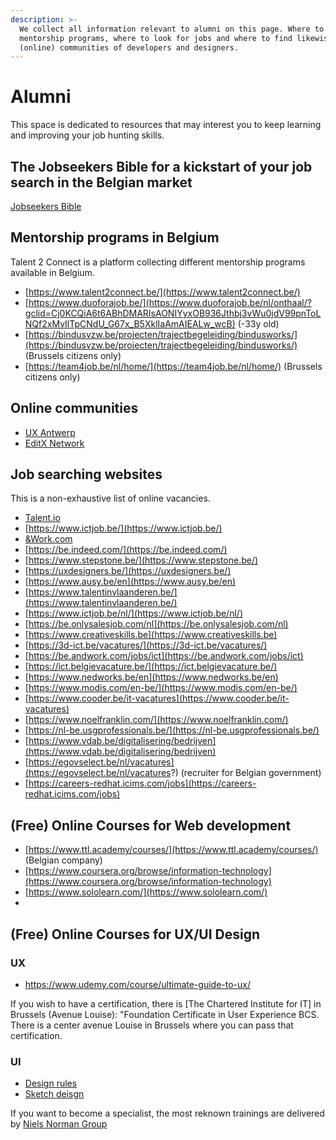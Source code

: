 ```yaml
---
description: >-
  We collect all information relevant to alumni on this page. Where to find
  mentorship programs, where to look for jobs and where to find likewise
  (online) communities of developers and designers.
---
```


# Alumni

This space is dedicated to resources that may interest you to keep learning and improving your job hunting skills.

## The Jobseekers Bible for a kickstart of your job search in the Belgian market

[Jobseekers Bible](https://github.com/HackYourFutureBelgium/home/blob/master/alumni/Job%20Seekers%20Bible.pdf)

## Mentorship programs in Belgium

Talent 2 Connect is a platform collecting different mentorship programs available in Belgium.

* [https://www.talent2connect.be/](https://www.talent2connect.be/)
* [https://www.duoforajob.be/](https://www.duoforajob.be/nl/onthaal/?gclid=Cj0KCQiA6t6ABhDMARIsAONIYyxOB936Jthbj3vWu0jdV99pnToLNQf2xMvIlTpCNdU_G67x_B5XklIaAmAIEALw_wcB) \(-33y old\)
* [https://bindusvzw.be/projecten/trajectbegeleiding/bindusworks/](https://bindusvzw.be/projecten/trajectbegeleiding/bindusworks/) \(Brussels citizens only\)
* [https://team4job.be/nl/home/](https://team4job.be/nl/home/) \(Brussels citizens only\)

## Online communities

* [UX Antwerp](https://www.uxantwerp.be/)
* [EditX Network](http://editx.eu/en/it-network/people)

## Job searching websites

This is a non-exhaustive list of online vacancies.

* [Talent.io](https://www.talent.io/p/en-gb/home)
* [https://www.ictjob.be/](https://www.ictjob.be/)
* [&Work.com](https://andwork.com/vacatures/ict?filters=junior/belgie&distance=10&pagenr=1)
* [https://be.indeed.com/](https://be.indeed.com/)
* [https://www.stepstone.be/](https://www.stepstone.be/)
* [https://uxdesigners.be/](https://uxdesigners.be/)
* [https://www.ausy.be/en](https://www.ausy.be/en)
* [https://www.talentinvlaanderen.be/](https://www.talentinvlaanderen.be/) 
* [https://www.ictjob.be/nl/](https://www.ictjob.be/nl/) 
* [https://be.onlysalesjob.com/nl](https://be.onlysalesjob.com/nl) 
* [https://www.creativeskills.be](https://www.creativeskills.be)
* [https://3d-ict.be/vacatures/](https://3d-ict.be/vacatures/)
* [https://be.andwork.com/jobs/ict](https://be.andwork.com/jobs/ict)
* [https://ict.belgievacature.be/](https://ict.belgievacature.be/)
* [https://www.nedworks.be/en](https://www.nedworks.be/en)
* [https://www.modis.com/en-be/](https://www.modis.com/en-be/)
* [https://www.cooder.be/it-vacatures](https://www.cooder.be/it-vacatures)
* [https://www.noelfranklin.com/](https://www.noelfranklin.com/)
* [https://nl-be.usgprofessionals.be/](https://nl-be.usgprofessionals.be/)
* [https://www.vdab.be/digitalisering/bedrijven](https://www.vdab.be/digitalisering/bedrijven)
* [https://egovselect.be/nl/vacatures](https://egovselect.be/nl/vacatures?) \(recruiter for Belgian government\)
* [https://careers-redhat.icims.com/jobs](https://careers-redhat.icims.com/jobs)

## \(Free\) Online Courses for Web development

* [https://www.ttl.academy/courses/](https://www.ttl.academy/courses/) \(Belgian company\)
* [https://www.coursera.org/browse/information-technology](https://www.coursera.org/browse/information-technology)
* [https://www.sololearn.com/](https://www.sololearn.com/)
* 

## (Free) Online Courses for UX/UI Design
### UX
* https://www.udemy.com/course/ultimate-guide-to-ux/

If you wish to have a certification, there is [The Chartered Institute for IT] in Brussels (Avenue Louise): "Foundation Certificate in User Experience BCS.
There is a center avenue Louise in Brussels where you can pass that certification.

### UI
* [Design rules](https://www.udemy.com/course/design-rules/learn/lecture/10540402?start=0#overview)
* [Sketch deisgn](https://www.udemy.com/course/sketchdesign/learn/lecture/11557726#overview)

If you want to become a specialist, the most reknown trainings are delivered by [Niels Norman Group](https://www.nngroup.com/ux-certification/)

